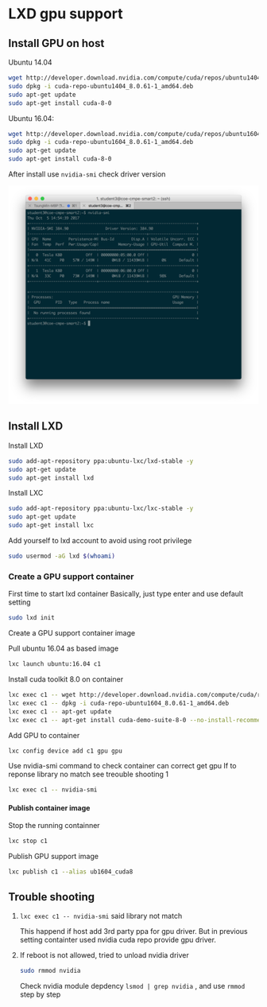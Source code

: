 # LXD gpu support

## Install GPU on host

Ubuntu 14.04

```bash
wget http://developer.download.nvidia.com/compute/cuda/repos/ubuntu1404/x86_64/cuda-repo-ubuntu1404_8.0.61-1_amd64.deb
sudo dpkg -i cuda-repo-ubuntu1404_8.0.61-1_amd64.deb
sudo apt-get update
sudo apt-get install cuda-8-0
```

Ubuntu 16.04:

```bash
wget http://developer.download.nvidia.com/compute/cuda/repos/ubuntu1604/x86_64/cuda-repo-ubuntu1604_8.0.61-1_amd64.deb
sudo dpkg -i cuda-repo-ubuntu1604_8.0.61-1_amd64.deb
sudo apt-get update
sudo apt-get install cuda-8-0
```

After install use  ```nvidia-smi``` check driver version

[host_nvidia_smi]: img/host_nvidia_smi.png

![host_nvidia_smi]

## Install LXD

Install LXD

```bash
sudo add-apt-repository ppa:ubuntu-lxc/lxd-stable -y
sudo apt-get update
sudo apt-get install lxd
```

Install LXC

```bash
sudo add-apt-repository ppa:ubuntu-lxc/lxc-stable -y
sudo apt-get update
sudo apt-get install lxc
```

Add yourself to lxd account to avoid using root privilege

```bash
sudo usermod -aG lxd $(whoami)
```

### Create a GPU support container

First time to start lxd container 
Basically, just type enter and use default setting

```bash
sudo lxd init
```

Create a GPU support container image

Pull ubuntu 16.04 as based image

```bash
lxc launch ubuntu:16.04 c1
```

Install cuda toolkit 8.0 on container

```bash
lxc exec c1 -- wget http://developer.download.nvidia.com/compute/cuda/repos/ubuntu1604/x86_64/cuda-repo-ubuntu1604_8.0.61-1_amd64.deb
lxc exec c1 -- dpkg -i cuda-repo-ubuntu1604_8.0.61-1_amd64.deb
lxc exec c1 -- apt-get update
lxc exec c1 -- apt-get install cuda-demo-suite-8-0 --no-install-recommends
```

Add GPU to container

```bash
lxc config device add c1 gpu gpu
```

Use nvidia-smi command to check container can correct get gpu
If to reponse library no match see treouble shooting 1

```bash
lxc exec c1 -- nvidia-smi
```

#### Publish container image

Stop the running containner

```bash
lxc stop c1
```

Publish GPU support image

```bash
lxc publish c1 --alias ub1604_cuda8
```

## Trouble shooting

1. ```lxc exec c1 -- nvidia-smi``` said library not match

   This happend if host add 3rd party ppa for gpu driver.
   But in previous setting containter used nvidia cuda repo provide gpu driver.

2. If reboot is not allowed, tried to unload nvidia driver

    ```bash
    sudo rmmod nvidia
    ```

    Check nvidia module depdency ```lsmod | grep nvidia``` , and use ```rmmod``` step by step